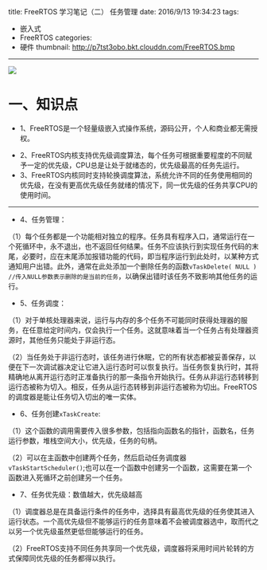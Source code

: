 title: FreeRTOS 学习笔记（二） 任务管理
date: 2016/9/13 19:34:23
tags:
- 嵌入式
- FreeRTOS
categories:
- 硬件
thumbnail: http://p7tst3obo.bkt.clouddn.com/FreeRTOS.bmp
---


![](http://p7tst3obo.bkt.clouddn.com/FreeRTOS.bmp)

# 一、知识点
- 1、FreeRTOS是一个轻量级嵌入式操作系统，源码公开，个人和商业都无需授权。

<!-- more -->

- 2、FreeRTOS内核支持优先级调度算法，每个任务可根据重要程度的不同赋予一定的优先级，CPU总是让处于就绪态的，优先级最高的任务先运行。
- 3、FreeRTOS内核同时支持轮换调度算法，系统允许不同的任务使用相同的优先级，在没有更高优先级任务就绪的情况下，同一优先级的任务共享CPU的使用时间。
---
- 4、任务管理：

（1）每个任务都是一个功能相对独立的程序。任务具有程序入口，通常运行在一个死循环中，永不退出，也不返回任何结果。任务不应该执行到实现任务代码的末尾，必要时，应在末尾添加报错功能的代码，即当程序运行到此处时，以某种方式通知用户出错。此外，通常在此处添加一个删除任务的函数`vTaskDelete( NULL ) //传入NULL参数表示删除的是当前的任务`，以确保出错时该任务不致影响其他任务的运行。

- 5、任务调度：

 （1）对于单核处理器来说，运行与内存的多个任务不可能同时获得处理器的服务，在任意给定时间内，仅会执行一个任务。这就意味着当一个任务占有处理器资源时，其他任务只能处于非运行态。

 （2）当任务处于非运行态时，该任务进行休眠，它的所有状态都被妥善保存，以便在下一次调试器决定让它进入运行态时可以恢复执行。当任务恢复执行时，其将精确地从离开运行态时正准备执行的那一条指令开始执行。任务从非运行态转移到运行态被称为切入。相反，任务从运行态转移到非运行态被称为切出。FreeRTOS的调度器是能让任务切入切出的唯一实体。


 - 6、任务创建`xTaskCreate`:

（1）这个函数的调用需要传入很多参数，包括指向函数名的指针，函数名，任务运行参数，堆栈空间大小，优先级，任务的句柄。

（2）可以在主函数中创建两个任务，然后启动任务调度器`vTaskStartScheduler()`;也可以在一个函数中创建另一个函数，这需要在第一个函数进入死循环之前创建另一个任务。

- 7、任务优先级：数值越大，优先级越高

（1）调度器总是在具备运行条件的任务中，选择具有最高优先级的任务使其进入运行状态。一个高优先级但不能够运行的任务意味着不会被调度器选中，取而代之以另一个优先级虽然更低但能够运行的任务。

（2）FreeRTOS支持不同任务共享同一个优先级，调度器将采用时间片轮转的方式保障同优先级的任务都得以执行。
